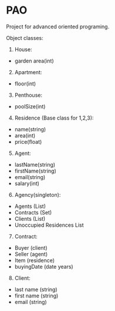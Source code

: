 # PAO
Project for advanced oriented programing.

Object classes:

1. House:
  - garden area(int)
2. Apartment:
  - floor(int)
3. Penthouse:
  - poolSize(int)
4. Residence (Base class for 1,2,3):
  - name(string)
  - area(int)
  - price(float)
5. Agent:
  - lastName(string)
  - firstName(string)
  - email(string)
  - salary(int)
6. Agency(singleton):
  - Agents (List)
  - Contracts (Set)
  - Clients (List)
  - Unoccupied Residences List
7. Contract:
  - Buyer (client)
  - Seller (agent)
  - Item (residence)
  - buyingDate (date years)
8. Client:
  - last name (string)
  - first name (string)
  - email (string)

